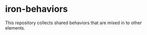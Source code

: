 iron-behaviors
==============

This repository collects shared behaviors that are mixed in to other elements.
